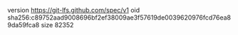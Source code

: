 version https://git-lfs.github.com/spec/v1
oid sha256:c89752aad9008696bf2ef38009ae3f57619de0039620976fcd76ea89da59fca8
size 82352
